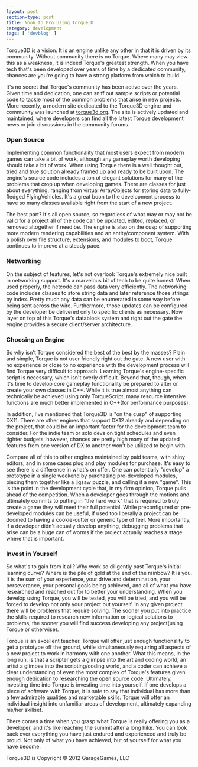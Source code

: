 ```yaml
---
layout: post
section-type: post
title: Noob to Pro Using Torque3D
category: development
tags: [ 'devblog' ]
---
```



Torque3D is a vision. It is an engine unlike any other in that it is driven by its 
community. Without community there is no Torque. Where many may view this as a weakness,
it is indeed Torque's greatest strength. When you have tech that's been developed over 
years of time by a dedicated community, chances are you're going to have a strong platform 
from which to build.

It's no secret that Torque's community has been active over the years. Given time and 
dedication, one can sniff out sample scripts or potential code to tackle most of the 
common problems that arise in new projects. More recently, a modern site dedicated to
the Torque3D engine and community was launched at [torque3d.org](http://torque3d.org). 
The site is actively updated and maintained, where developers can find all the latest 
Torque development news or join discussions in the community forums.

<h3>Open Source</h3>
Implementing common functionality that most users expect from modern games can take a 
bit of work, although any gameplay worth developing should take a bit of work. When 
using Torque there is a well thought out, tried and true solution already framed up 
and ready to be built upon. The engine's source code includes a ton of elegant solutions
for many of the problems that crop up when developing games. There are classes for just 
about everything, ranging from virtual ArrayObjects for storing data to fully-fledged 
FlyingVehicles. It's a great boon to the development process to have so many classes 
available right from the start of a new project. 

The best part? It's all open source, so regardless of what may or may not be valid 
for a project all of the code can be updated, edited, replaced, or removed altogether 
if need be. The engine is also on the cusp of supporting more modern rendering 
capabilities and an entity/component system. With a polish over file structure, 
extensions, and modules to boot, Torque continues to improve at a steady pace. 

<h3>Networking</h3>
On the subject of features, let's not overlook Torque's extremely nice built in networking 
support. It's a marvelous bit of tech to be quite honest. When used properly, the netcode 
can pass data very efficiently. The networking code includes classes to store string data 
and later reference those strings by index. Pretty much any data can be enumerated in some 
way before being sent across the wire. Furthermore, those updates can be configured by the
developer be delivered only to specific clients as necessary. Now layer on top of this 
Torque's datablock system and right out the gate the engine provides a secure client/server 
architecture.

<h3>Choosing an Engine</h3>
So why isn't Torque considered the best of the best by the masses? Plain and simple, 
Torque is not user friendly right out the gate. A new user with no experience or 
close to no experience with the development process will find Torque very difficult 
to approach. Learning Torque's engine-specific script is necessary, which isn't 
overly difficult. Beyond that, though, when it's time to develop core gameplay 
functionality be prepared to alter or create your own classes in C++. While it is true 
almost anything can technically be achieved using only TorqueScript, many resource 
intensive functions are much better implemented in C++(for performance purposes).

In addition, I've mentioned that Torque3D is "on the cusp" of supporting DX11. There 
are other engines that support DX12 already and depending on the project, that could 
be an important factor for the development team to consider. For the indie team or solo 
devs on tight schedules and even tighter budgets, however, chances are pretty high 
many of the updated features from one version of DX to another won't be utilized to 
begin with. 

Compare all of this to other engines maintained by paid teams, with shiny editors, 
and in some cases plug and play modules for purchase. It's easy to see there is a 
difference in what's on offer. One can potentially "develop" a prototype in a single 
weekend by purchasing pre-developed modules, piecing them together like a jigsaw 
puzzle, and calling it a new "game". This is the point in the development cycle that, 
in my firm opinion, Torque pulls ahead of the competition. When a developer goes 
through the motions and ultimately commits to putting in "the hard work" that is 
required to truly create a game they will meet their full potential. While preconfigured 
or pre-developed modules can be useful, if used too liberally a project can be 
doomed to having a cookie-cutter or generic type of feel. More importantly, if a 
developer didn't actually develop anything, debugging problems that arise can be a 
huge can of worms if the project actually reaches a stage where that is important.

<h3>Invest in Yourself</h3>
So what's to gain from it all? Why work so diligently past Torque's initial learning 
curve? Where is the pile of gold at the end of the rainbow? It is you. It is the sum 
of your experience, your drive and determination, your perseverance, your personal goals 
being achieved, and all of what you have researched and reached out for to better 
your understanding. When you develop using Torque, you will be tested, you will be tried, 
and you will be forced to develop not only your project but yourself. In any given 
project there will be problems that require solving. The sooner you put into practice
the skills required to research new information or logical solutions to problems, 
the sooner you will find success developing any project(using Torque or otherwise). 

Torque is an excellent teacher. Torque will offer just enough functionality to get a 
prototype off the ground, while simultaneously requiring all aspects of a new project 
to work in harmony with one another. What this means, in the long run, is that a 
scripter gets a glimpse into the art and coding world, an artist a glimpse into the 
scripting/coding world, and a coder can achieve a clear understanding of even the 
most complex of Torque's features given enough dedication to researching the open 
source code. Ultimately, investing time into Torque is investing time into yourself. 
If one develops a piece of software with Torque, it is safe to say that individual 
has more than a few admirable qualities and marketable skills. Torque will offer an 
individual insight into unfamiliar areas of development, ultimately expanding his/her 
skillset. 

There comes a time when you grasp what Torque is really offering you as a developer, 
and it's like reaching the summit after a long hike. You can look back over everything 
you have just endured and experienced and truly be proud. Not only of what you have 
achieved, but of yourself for what you have become. 

Torque3D is Copyright &copy; 2012 GarageGames, LLC

